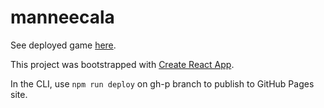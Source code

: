 # manneecala

See deployed game [here](https://magicwishbone6.github.io/maneecala/).

This project was bootstrapped with [Create React App](https://github.com/facebook/create-react-app).

In the CLI, use `npm run deploy` on gh-p branch to publish to GitHub Pages site.